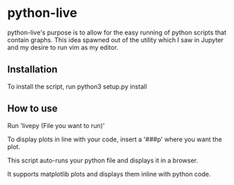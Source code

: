 # python-live
python-live's purpose is to allow for the easy running of python scripts that contain graphs. This idea spawned out of the utility which I saw in Jupyter and my desire to run vim as my editor.

## Installation
To install the script, run python3 setup.py install   

## How to use
Run 'livepy (File you want to run)'

To display plots in line with your code, insert a '###p' where you want the plot.

This script auto-runs your python file and displays it in a browser.  

It supports matplotlib plots and displays them inline with python code.
